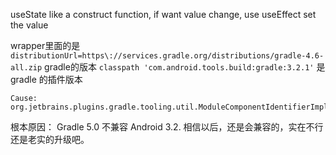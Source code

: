 useState like a construct function, if want value change, use useEffect set the value

wrapper里面的是
`distributionUrl=https\://services.gradle.org/distributions/gradle-4.6-	all.zip` gradle的版本
`classpath 'com.android.tools.build:gradle:3.2.1'` 是 gradle 的插件版本
```
Cause: org.jetbrains.plugins.gradle.tooling.util.ModuleComponentIdentifierImpl.getModuleIdentifier()

```
根本原因：
Gradle 5.0 不兼容 Android 3.2. 相信以后，还是会兼容的，实在不行还是老实的升级吧。
